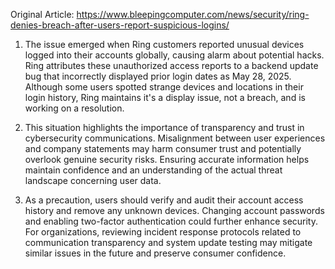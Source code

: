 Original Article: https://www.bleepingcomputer.com/news/security/ring-denies-breach-after-users-report-suspicious-logins/

1) The issue emerged when Ring customers reported unusual devices logged into their accounts globally, causing alarm about potential hacks. Ring attributes these unauthorized access reports to a backend update bug that incorrectly displayed prior login dates as May 28, 2025. Although some users spotted strange devices and locations in their login history, Ring maintains it's a display issue, not a breach, and is working on a resolution.

2) This situation highlights the importance of transparency and trust in cybersecurity communications. Misalignment between user experiences and company statements may harm consumer trust and potentially overlook genuine security risks. Ensuring accurate information helps maintain confidence and an understanding of the actual threat landscape concerning user data.

3) As a precaution, users should verify and audit their account access history and remove any unknown devices. Changing account passwords and enabling two-factor authentication could further enhance security. For organizations, reviewing incident response protocols related to communication transparency and system update testing may mitigate similar issues in the future and preserve consumer confidence.